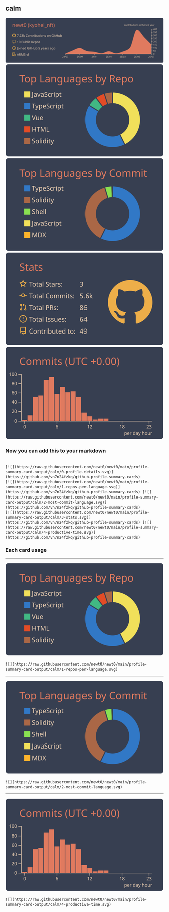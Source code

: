 ## calm

[![](./0-profile-details.svg)](https://github.com/vn7n24fzkq/github-profile-summary-cards)
[![](./1-repos-per-language.svg)](https://github.com/vn7n24fzkq/github-profile-summary-cards) [![](./2-most-commit-language.svg)](https://github.com/vn7n24fzkq/github-profile-summary-cards)
[![](./3-stats.svg)](https://github.com/vn7n24fzkq/github-profile-summary-cards) [![](./4-productive-time.svg)](https://github.com/vn7n24fzkq/github-profile-summary-cards)
### Now you can add this to your markdown
```

[![](https://raw.githubusercontent.com/newt0/newt0/main/profile-summary-card-output/calm/0-profile-details.svg)](https://github.com/vn7n24fzkq/github-profile-summary-cards)
[![](https://raw.githubusercontent.com/newt0/newt0/main/profile-summary-card-output/calm/1-repos-per-language.svg)](https://github.com/vn7n24fzkq/github-profile-summary-cards) [![](https://raw.githubusercontent.com/newt0/newt0/main/profile-summary-card-output/calm/2-most-commit-language.svg)](https://github.com/vn7n24fzkq/github-profile-summary-cards)
[![](https://raw.githubusercontent.com/newt0/newt0/main/profile-summary-card-output/calm/3-stats.svg)](https://github.com/vn7n24fzkq/github-profile-summary-cards) [![](https://raw.githubusercontent.com/newt0/newt0/main/profile-summary-card-output/calm/4-productive-time.svg)](https://github.com/vn7n24fzkq/github-profile-summary-cards)

```

### Each card usage
---

![](./1-repos-per-language.svg)

```
![](https://raw.githubusercontent.com/newt0/newt0/main/profile-summary-card-output/calm/1-repos-per-language.svg)
```

    

---

![](./2-most-commit-language.svg)

```
![](https://raw.githubusercontent.com/newt0/newt0/main/profile-summary-card-output/calm/2-most-commit-language.svg)
```

    

---

![](./4-productive-time.svg)

```
![](https://raw.githubusercontent.com/newt0/newt0/main/profile-summary-card-output/calm/4-productive-time.svg)
```

    
